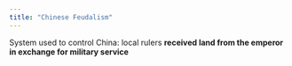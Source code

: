 ```yaml
---
title: "Chinese Feudalism"
---
```

System used to control China: local rulers <b>received land from the emperor in exchange for military service</b>

